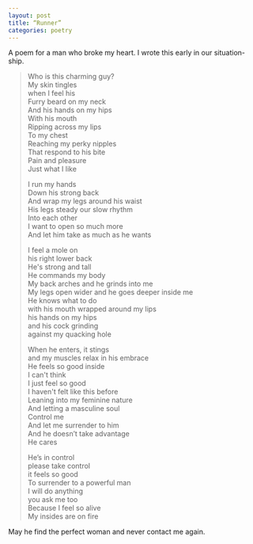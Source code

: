 ```yaml
---
layout: post
title: “Runner”
categories: poetry
---
```


A poem for a man who broke my heart. 
I wrote this early in our situation-ship.

> Who is this charming guy?  
> My skin tingles  
> when I feel his  
> Furry beard on my neck  
> And his hands on my hips  
> With his mouth  
> Ripping across my lips  
> To my chest  
> Reaching my perky nipples  
> That respond to his bite  
> Pain and pleasure  
> Just what I like  
>  
> I run my hands  
> Down his strong back  
> And wrap my legs around his waist  
> His legs steady our slow rhythm  
> Into each other  
> I want to open so much more  
> And let him take as much as he wants  
> 
> I feel a mole on  
> his right lower back  
> He's strong and tall  
> He commands my body  
> My back arches and he grinds into me  
> My legs open wider and he goes deeper inside me  
> He knows what to do  
> with his mouth wrapped around my lips  
> his hands on my hips  
> and his cock grinding  
> against my quacking hole  
> 
> When he enters, it stings  
> and my muscles relax in his embrace  
> He feels so good inside  
> I can't think  
> I just feel so good  
> I haven't felt like this before  
> Leaning into my feminine nature  
> And letting a masculine soul  
> Control me  
> And let me surrender to him  
> And he doesn’t take advantage  
> He cares  
>  
> He’s in control  
> please take control  
> it feels so good  
> To surrender to a powerful man  
> I will do anything  
> you ask me too  
> Because I feel so alive  
> My insides are on fire  

May he find the perfect woman and never contact me again. 